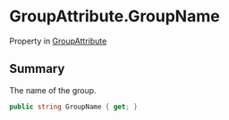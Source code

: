 # GroupAttribute.GroupName

Property in [GroupAttribute](/docs/api/csharp/yarn.unity.groupattribute.md)

## Summary


The name of the group.


```csharp
public string GroupName { get; }
```

